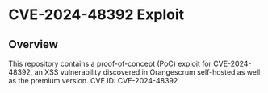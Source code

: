 # CVE-2024-48392 Exploit
## Overview
This repository contains a proof-of-concept (PoC) exploit for CVE-2024-48392, an XSS vulnerability discovered in Orangescrum self-hosted as well as the premium version. CVE ID: CVE-2024-48392
